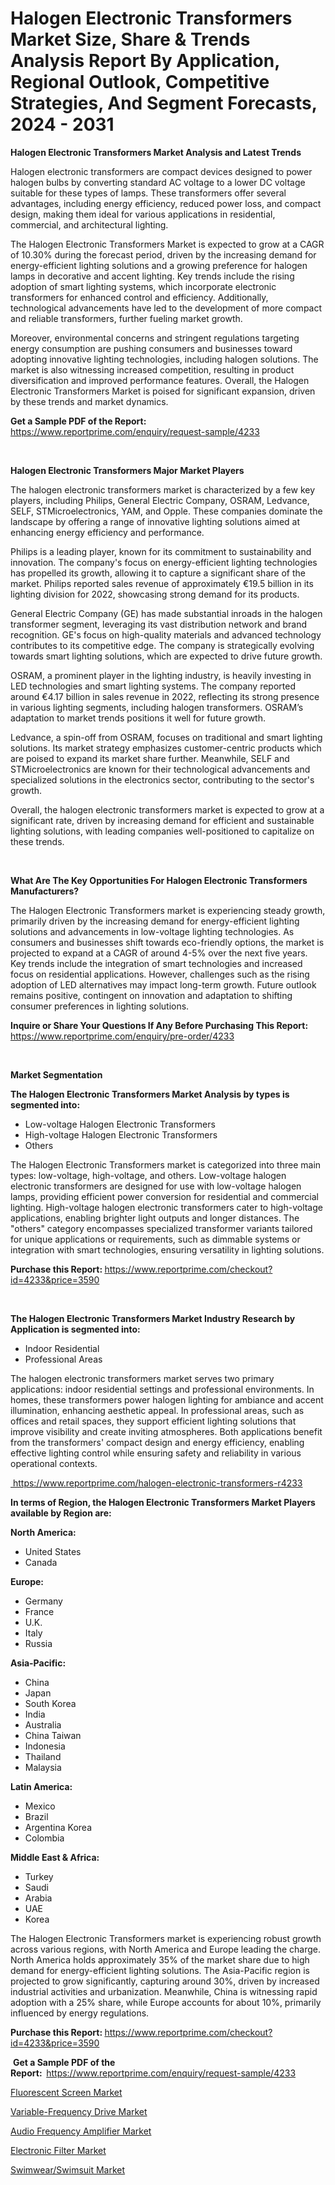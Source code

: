 <p><h1>Halogen Electronic Transformers Market Size, Share & Trends Analysis Report By Application, Regional Outlook, Competitive Strategies, And Segment Forecasts, 2024 - 2031</h1></p><p><strong>Halogen Electronic Transformers Market Analysis and Latest Trends</strong></p>
<p><p>Halogen electronic transformers are compact devices designed to power halogen bulbs by converting standard AC voltage to a lower DC voltage suitable for these types of lamps. These transformers offer several advantages, including energy efficiency, reduced power loss, and compact design, making them ideal for various applications in residential, commercial, and architectural lighting.</p><p>The Halogen Electronic Transformers Market is expected to grow at a CAGR of 10.30% during the forecast period, driven by the increasing demand for energy-efficient lighting solutions and a growing preference for halogen lamps in decorative and accent lighting. Key trends include the rising adoption of smart lighting systems, which incorporate electronic transformers for enhanced control and efficiency. Additionally, technological advancements have led to the development of more compact and reliable transformers, further fueling market growth.</p><p>Moreover, environmental concerns and stringent regulations targeting energy consumption are pushing consumers and businesses toward adopting innovative lighting technologies, including halogen solutions. The market is also witnessing increased competition, resulting in product diversification and improved performance features. Overall, the Halogen Electronic Transformers Market is poised for significant expansion, driven by these trends and market dynamics.</p></p>
<p><strong>Get a Sample PDF of the Report:&nbsp;</strong> <a href="https://www.reportprime.com/enquiry/request-sample/4233">https://www.reportprime.com/enquiry/request-sample/4233</a></p>
<p>&nbsp;</p>
<p><strong>Halogen Electronic Transformers Major Market Players</strong></p>
<p><p>The halogen electronic transformers market is characterized by a few key players, including Philips, General Electric Company, OSRAM, Ledvance, SELF, STMicroelectronics, YAM, and Opple. These companies dominate the landscape by offering a range of innovative lighting solutions aimed at enhancing energy efficiency and performance.</p><p>Philips is a leading player, known for its commitment to sustainability and innovation. The company's focus on energy-efficient lighting technologies has propelled its growth, allowing it to capture a significant share of the market. Philips reported sales revenue of approximately €19.5 billion in its lighting division for 2022, showcasing strong demand for its products.</p><p>General Electric Company (GE) has made substantial inroads in the halogen transformer segment, leveraging its vast distribution network and brand recognition. GE's focus on high-quality materials and advanced technology contributes to its competitive edge. The company is strategically evolving towards smart lighting solutions, which are expected to drive future growth.</p><p>OSRAM, a prominent player in the lighting industry, is heavily investing in LED technologies and smart lighting systems. The company reported around €4.17 billion in sales revenue in 2022, reflecting its strong presence in various lighting segments, including halogen transformers. OSRAM’s adaptation to market trends positions it well for future growth.</p><p>Ledvance, a spin-off from OSRAM, focuses on traditional and smart lighting solutions. Its market strategy emphasizes customer-centric products which are poised to expand its market share further. Meanwhile, SELF and STMicroelectronics are known for their technological advancements and specialized solutions in the electronics sector, contributing to the sector's growth.</p><p>Overall, the halogen electronic transformers market is expected to grow at a significant rate, driven by increasing demand for efficient and sustainable lighting solutions, with leading companies well-positioned to capitalize on these trends.</p></p>
<p>&nbsp;</p>
<p><strong>What Are The Key Opportunities For Halogen Electronic Transformers Manufacturers?</strong></p>
<p><p>The Halogen Electronic Transformers market is experiencing steady growth, primarily driven by the increasing demand for energy-efficient lighting solutions and advancements in low-voltage lighting technologies. As consumers and businesses shift towards eco-friendly options, the market is projected to expand at a CAGR of around 4-5% over the next five years. Key trends include the integration of smart technologies and increased focus on residential applications. However, challenges such as the rising adoption of LED alternatives may impact long-term growth. Future outlook remains positive, contingent on innovation and adaptation to shifting consumer preferences in lighting solutions.</p></p>
<p><strong>Inquire or Share Your Questions If Any Before Purchasing This Report:</strong> <a href="https://www.reportprime.com/enquiry/pre-order/4233">https://www.reportprime.com/enquiry/pre-order/4233</a></p>
<p>&nbsp;</p>
<p><strong>Market Segmentation</strong></p>
<p><strong>The Halogen Electronic Transformers Market Analysis by types is segmented into:</strong></p>
<p><ul><li>Low-voltage Halogen Electronic Transformers</li><li>High-voltage Halogen Electronic Transformers</li><li>Others</li></ul></p>
<p><p>The Halogen Electronic Transformers market is categorized into three main types: low-voltage, high-voltage, and others. Low-voltage halogen electronic transformers are designed for use with low-voltage halogen lamps, providing efficient power conversion for residential and commercial lighting. High-voltage halogen electronic transformers cater to high-voltage applications, enabling brighter light outputs and longer distances. The "others" category encompasses specialized transformer variants tailored for unique applications or requirements, such as dimmable systems or integration with smart technologies, ensuring versatility in lighting solutions.</p></p>
<p><strong>Purchase this Report:&nbsp;</strong><a href="https://www.reportprime.com/checkout?id=4233&price=3590">https://www.reportprime.com/checkout?id=4233&price=3590</a></p>
<p>&nbsp;</p>
<p><strong>The Halogen Electronic Transformers Market Industry Research by Application is segmented into:</strong></p>
<p><ul><li>Indoor Residential</li><li>Professional Areas</li></ul></p>
<p><p>The halogen electronic transformers market serves two primary applications: indoor residential settings and professional environments. In homes, these transformers power halogen lighting for ambiance and accent illumination, enhancing aesthetic appeal. In professional areas, such as offices and retail spaces, they support efficient lighting solutions that improve visibility and create inviting atmospheres. Both applications benefit from the transformers' compact design and energy efficiency, enabling effective lighting control while ensuring safety and reliability in various operational contexts.</p></p>
<p><a href="https://www.reportprime.com/halogen-electronic-transformers-r4233">&nbsp;https://www.reportprime.com/halogen-electronic-transformers-r4233</a></p>
<p><strong>In terms of Region, the Halogen Electronic Transformers Market Players available by Region are:</strong></p>
<p>
    <p> <strong> North America: </strong>
        <ul>
            <li>United States</li>
            <li>Canada</li>
        </ul>
        </p> 
    <p> <strong> Europe: </strong>
        <ul>
            <li>Germany</li>
            <li>France</li>
            <li>U.K.</li>
            <li>Italy</li>
            <li>Russia</li>
        </ul>
        </p> 
    <p> <strong> Asia-Pacific: </strong>
        <ul>
            <li>China</li>
            <li>Japan</li>
            <li>South Korea</li>
            <li>India</li>
            <li>Australia</li>
            <li>China Taiwan</li>
            <li>Indonesia</li>
            <li>Thailand</li>
            <li>Malaysia</li>
        </ul>
        </p> 
    <p> <strong> Latin America: </strong>
        <ul>
            <li>Mexico</li>
            <li>Brazil</li>
            <li>Argentina Korea</li>
            <li>Colombia</li>
        </ul>
        </p> 
    <p> <strong> Middle East & Africa: </strong>
        <ul>
            <li>Turkey</li>
            <li>Saudi</li>
            <li>Arabia</li>
            <li>UAE</li>
            <li>Korea</li>
        </ul>
    </p>
    </p>
<p><p>The Halogen Electronic Transformers market is experiencing robust growth across various regions, with North America and Europe leading the charge. North America holds approximately 35% of the market share due to high demand for energy-efficient lighting solutions. The Asia-Pacific region is projected to grow significantly, capturing around 30%, driven by increased industrial activities and urbanization. Meanwhile, China is witnessing rapid adoption with a 25% share, while Europe accounts for about 10%, primarily influenced by energy regulations.</p></p>
<p><strong>Purchase this Report: </strong><a href="https://www.reportprime.com/checkout?id=4233&price=3590">https://www.reportprime.com/checkout?id=4233&price=3590</a></p>
<p>&nbsp;<strong>Get a Sample PDF of the Report:&nbsp;&nbsp;</strong><a href="https://www.reportprime.com/enquiry/request-sample/4233">https://www.reportprime.com/enquiry/request-sample/4233</a></p>
<p><strong></strong></p>
<p><p><a href="https://www.linkedin.com/pulse/global-fluorescent-screen-market-opportunities-challenges2024-qcmmc?trackingId=r%2BXRB3L2R%2FmC8sjYv%2BVuQQ%3D%3D">Fluorescent Screen Market</a></p><p><a href="https://issuu.com/reportprime-2/docs/variable-frequency-drive-market-siz_6d00ce794fb4f7">Variable-Frequency Drive Market</a></p><p><a href="https://www.linkedin.com/pulse/why-should-you-invest-audio-frequency-amplifier-market-trends-0sjcc?trackingId=kXfioIo0SQOFq2uTVM4C5Q%3D%3D">Audio Frequency Amplifier Market</a></p><p><a href="https://www.linkedin.com/pulse/global-electronic-filter-market-exploring-share-trends-future-k5qle?trackingId=WJhZfwQwQQa55Y7bJkqLvg%3D%3D">Electronic Filter Market</a></p><p><a href="https://issuu.com/reportprime-2/docs/swimwearswimsuit-market-size-2030.p_758558d4e50308">Swimwear/Swimsuit Market</a></p></p>